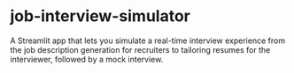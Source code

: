 # job-interview-simulator
A Streamlit app that lets you simulate a real-time interview experience from the job description generation for recruiters to tailoring resumes for the interviewer, followed by a mock interview.

